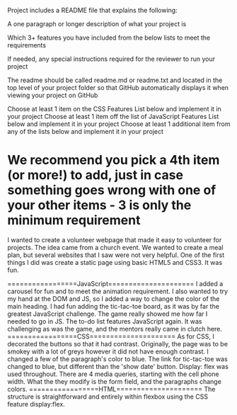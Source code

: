 Project includes a README file that explains the following:

A one paragraph or longer description of what your project is

Which 3+ features you have included from the below lists to meet the requirements

If needed, any special instructions required for the reviewer to run your project

The readme should be called readme.md or readme.txt and located in the top level of your project folder so that GitHub automatically displays it when viewing your project on GitHub

Choose at least 1 item on the CSS Features List below and implement it in your project
Choose at least 1 item off the list of JavaScript Features List below and implement it in your project
Choose at least 1 additional item from any of the lists below and implement it in your project

We recommend you pick a 4th item (or more!) to add, just in case something goes wrong with one of your other items - 3 is only the minimum requirement
===========================================================================
I wanted to create a volunteer webpage that made it easy to volunteer for projects. The idea came from a church event. We wanted to create a meal plan, but several websites that I saw were not very helpful.
One of the first things I did was create a static page using basic HTML5 and CSS3. It was fun. 

=================JavaScript=====================
I added a carousel for fun and to meet the animation requirement.
I also wanted to try my hand at the DOM and JS, so I added a way to change the color of the main heading.
I had fun adding the tic-tac-toe board, as it was by far the greatest JavaScript challenge. 
The game really showed me how far I needed to go in JS.
The to-do list features JavaScript again. It was challenging as was the game, and the mentors really came in clutch here.
=================CSS=====================
As for CSS, I decorated the buttons so that it had contrast. 
Originally, the page was to be smokey with a lot of greys however it did not have enough contrast.  I changed a few of the paragraph's color to blue. 
The link for tic-tac-toe was changed to blue, but different than the 'show date' button. 
Display: flex was used throughout. 
There are 4 media queries, starting with the cell phone width. What the they modify is the form field, and the paragraphs change colors.
=================HTML=====================
The structure is straightforward and entirely within flexbox using the CSS feature display:flex.

